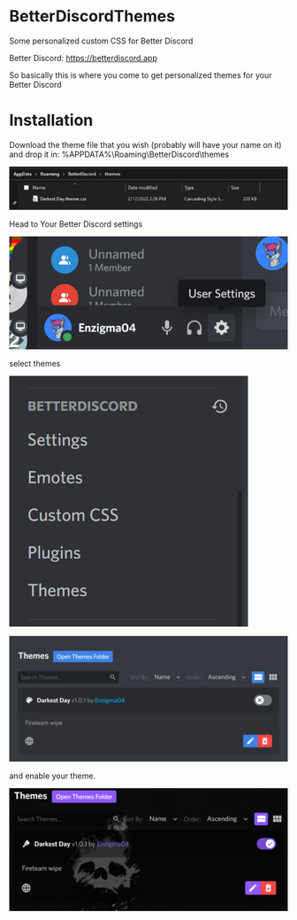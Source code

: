 # BetterDiscordThemes
Some personalized custom CSS for Better Discord

Better Discord: https://betterdiscord.app

So basically this is where you come to get personalized themes for your Better Discord

# Installation

Download the theme file that you wish (probably will have your name on it) and drop it in:
%APPDATA%\Roaming\BetterDiscord\themes

![themes-folder](https://github.com/Enzigma04/BetterDiscordThemes/blob/main/assets/image_2022-02-17_145951.png?raw=true)

Head to Your Better Discord settings

![user-settings](https://github.com/Enzigma04/BetterDiscordThemes/blob/main/assets/image_2022-02-17_145705.png?raw=true)

select themes

![better-discord-options](https://github.com/Enzigma04/BetterDiscordThemes/blob/main/assets/image_2022-02-17_144346.png?raw=true)

![themes-options](https://github.com/Enzigma04/BetterDiscordThemes/blob/main/assets/image_2022-02-17_144403.png?raw=true)

and enable your theme.

![enabled-theme](https://github.com/Enzigma04/BetterDiscordThemes/blob/main/assets/image_2022-02-17_144420.png?raw=true)
